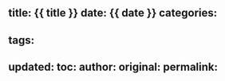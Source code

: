 title: {{ title }}
date: {{ date }}
categories:
- 
tags:
- 
updated: 
toc:
author:
original:
permalink: 
---
